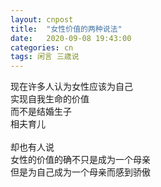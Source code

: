 ```yaml
---
layout: cnpost
title:  "女性价值的两种说法"
date:   2020-09-08 19:43:00
categories: cn
tags: 闲言 三歳说
---
```


现在许多人认为女性应该为自己<br>
实现自我生命的价值<br>
而不是结婚生子<br>
相夫育儿<br>
<br>
却也有人说<br>
女性的价值的确不只是成为一个母亲<br>
但是为自己成为一个母亲而感到骄傲<br>
